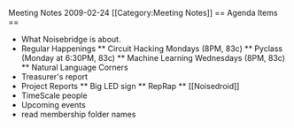 Meeting Notes 2009-02-24 
 [[Category:Meeting Notes]]
== Agenda Items ==
* What Noisebridge is about.
* Regular Happenings
** Circuit Hacking Mondays (8PM, 83c)
** Pyclass (Monday at 6:30PM, 83c)
** Machine Learning Wednesdays (8PM, 83c)
** Natural Language Corners
* Treasurer's report
* Project Reports
** Big LED sign
** RepRap
** [[Noisedroid]]
* TimeScale people
* Upcoming events
* read membership folder names